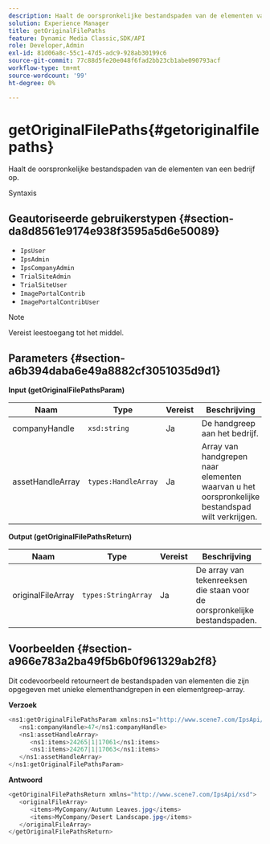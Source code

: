 ```yaml
---
description: Haalt de oorspronkelijke bestandspaden van de elementen van een bedrijf op.
solution: Experience Manager
title: getOriginalFilePaths
feature: Dynamic Media Classic,SDK/API
role: Developer,Admin
exl-id: 81d06a8c-55c1-47d5-adc9-928ab30199c6
source-git-commit: 77c88d5fe20e048f6fad2bb23cb1abe090793acf
workflow-type: tm+mt
source-wordcount: '99'
ht-degree: 0%

---
```


# getOriginalFilePaths{#getoriginalfilepaths}

Haalt de oorspronkelijke bestandspaden van de elementen van een bedrijf op.

Syntaxis

## Geautoriseerde gebruikerstypen {#section-da8d8561e9174e938f3595a5d6e50089}

* `IpsUser`
* `IpsAdmin`
* `IpsCompanyAdmin`
* `TrialSiteAdmin`
* `TrialSiteUser`
* `ImagePortalContrib`
* `ImagePortalContribUser`

>[!NOTE]
>
>Vereist leestoegang tot het middel.

## Parameters {#section-a6b394daba6e49a8882cf3051035d9d1}

**Input (getOriginalFilePathsParam)**

| Naam | Type | Vereist | Beschrijving |
|---|---|---|---|
| companyHandle | `xsd:string` | Ja | De handgreep aan het bedrijf. |
| assetHandleArray | `types:HandleArray` | Ja | Array van handgrepen naar elementen waarvan u het oorspronkelijke bestandspad wilt verkrijgen. |

**Output (getOriginalFilePathsReturn)**

| Naam | Type | Vereist | Beschrijving |
|---|---|---|---|
| originalFileArray | `types:StringArray` | Ja | De array van tekenreeksen die staan voor de oorspronkelijke bestandspaden. |

## Voorbeelden {#section-a966e783a2ba49f5b6b0f961329ab2f8}

Dit codevoorbeeld retourneert de bestandspaden van elementen die zijn opgegeven met unieke elementhandgrepen in een elementgreep-array.

**Verzoek**

```java
<ns1:getOriginalFilePathsParam xmlns:ns1="http://www.scene7.com/IpsApi/xsd">
   <ns1:companyHandle>47</ns1:companyHandle>
   <ns1:assetHandleArray>
      <ns1:items>24265|1|17061</ns1:items>
      <ns1:items>24267|1|17063</ns1:items>
   </ns1:assetHandleArray>
</ns1:getOriginalFilePathsParam>
```

**Antwoord**

```java
<getOriginalFilePathsReturn xmlns="http://www.scene7.com/IpsApi/xsd">
   <originalFileArray>
      <items>MyCompany/Autumn Leaves.jpg</items>
      <items>MyCompany/Desert Landscape.jpg</items>
   </originalFileArray>
</getOriginalFilePathsReturn>
```
